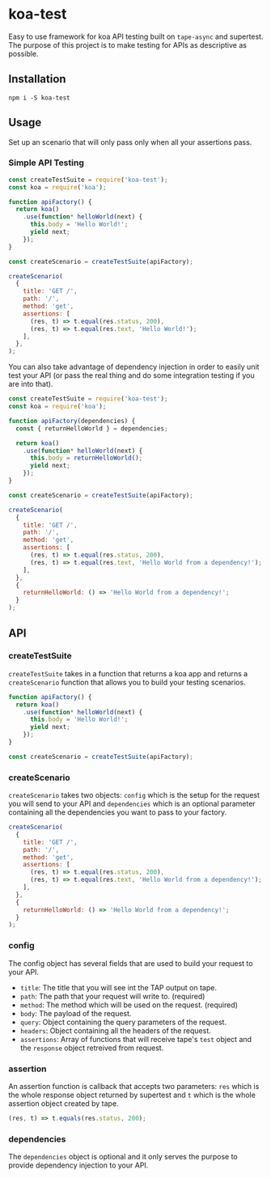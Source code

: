 # koa-test

Easy to use framework for koa API testing built on `tape-async` and supertest. The purpose of this project is to make testing for APIs as descriptive as possible.

## Installation
```
npm i -S koa-test
```

## Usage

Set up an scenario that will only pass only when all your assertions pass.

### Simple API Testing
```js
const createTestSuite = require('koa-test');
const koa = require('koa');

function apiFactory() {
  return koa()
    .use(function* helloWorld(next) {
      this.body = 'Hello World!';
      yield next;
    });
}

const createScenario = createTestSuite(apiFactory);

createScenario(
  {
    title: 'GET /',
    path: '/',
    method: 'get',
    assertions: [
      (res, t) => t.equal(res.status, 200),
      (res, t) => t.equal(res.text, 'Hello World!');
    ],
  },
);
```

You can also take advantage of dependency injection in order to easily unit test your API (or pass the real thing and do some integration testing if you are into that).

```js
const createTestSuite = require('koa-test');
const koa = require('koa');

function apiFactory(dependencies) {
  const { returnHelloWorld } = dependencies;

  return koa()
    .use(function* helloWorld(next) {
      this.body = returnHelloWorld();
      yield next;
    });
}

const createScenario = createTestSuite(apiFactory);

createScenario(
  {
    title: 'GET /',
    path: '/',
    method: 'get',
    assertions: [
      (res, t) => t.equal(res.status, 200),
      (res, t) => t.equal(res.text, 'Hello World from a dependency!');
    ],
  },
  {
    returnHelloWorld: () => 'Hello World from a dependency!';
  }
);
```

## API

### createTestSuite
`createTestSuite` takes in a function that returns a koa app and returns a `createScenario` function that allows you to build your testing scenarios.

```js
function apiFactory() {
  return koa()
    .use(function* helloWorld(next) {
      this.body = 'Hello World!';
      yield next;
    });
}

const createScenario = createTestSuite(apiFactory);
```

### createScenario
`createScenario` takes two objects: `config` which is the setup for the request you will send to your API and `dependencies` which is an optional parameter containing all the dependencies you want to pass to your factory.

```js
createScenario(
  {
    title: 'GET /',
    path: '/',
    method: 'get',
    assertions: [
      (res, t) => t.equal(res.status, 200),
      (res, t) => t.equal(res.text, 'Hello World from a dependency!');
    ],
  },
  {
    returnHelloWorld: () => 'Hello World from a dependency!';
  }
);
```

### config

The config object has several fields that are used to build your request to your API.

- `title`: The title that you will see int the TAP output on tape.
- `path`: The path that your request will write to. (required)
- `method`: The method which will be used on the request. (required)
- `body`: The payload of the request.
- `query`: Object containing the query parameters of the request.
- `headers`: Object containing all the headers of the request.
- `assertions`: Array of functions that will receive tape's `test` object and the `response` object retreived from request.

### assertion
An assertion function is callback that accepts two parameters: `res` which is the whole response object returned by supertest and `t` which is the whole assertion object created by tape.

```js
(res, t) => t.equals(res.status, 200);
```

### dependencies
The `dependencies` object is optional and it only serves the purpose to provide dependency injection to your API.
